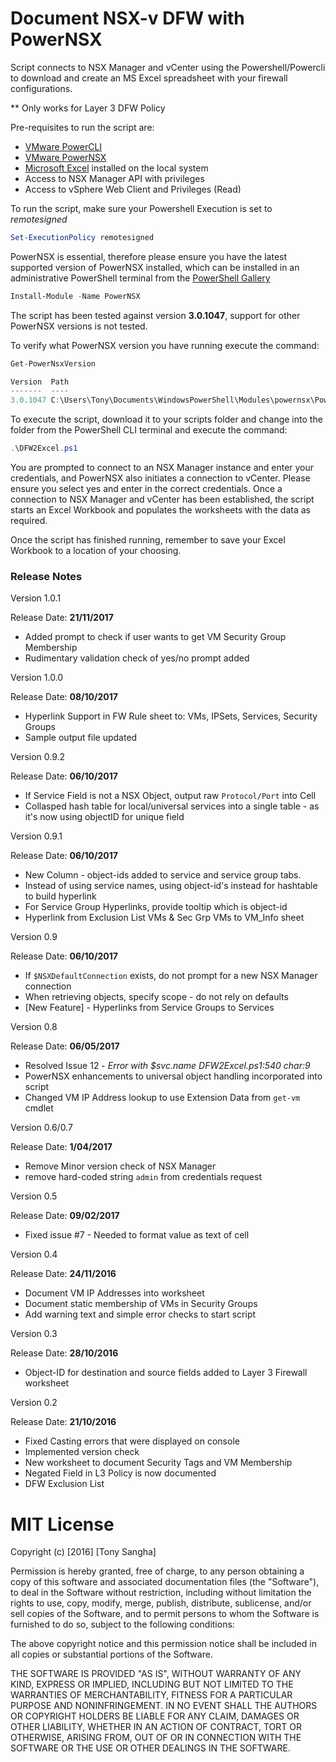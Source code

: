 # Document NSX-v DFW with PowerNSX

Script connects to NSX Manager and vCenter using the Powershell/Powercli 
to download and create an MS Excel spreadsheet with your firewall configurations.

** Only works for Layer 3 DFW Policy

Pre-requisites to run the script are:

* [VMware PowerCLI](https://www.vmware.com/support/developer/PowerCLI/)
* [VMware PowerNSX](https://github.com/vmware/powernsx)
* [Microsoft Excel](https://products.office.com/en-au/excel) installed on the local system
* Access to NSX Manager API with privileges
* Access to vSphere Web Client and Privileges (Read)

To run the script, make sure your Powershell Execution is set to *remotesigned*

``` Powershell
Set-ExecutionPolicy remotesigned
```

PowerNSX is essential, therefore please ensure you have the latest supported version of PowerNSX installed,
which can be installed in an administrative PowerShell terminal from the [PowerShell Gallery](https://www.powershellgallery.com/packages/PowerNSX/3.0.1047)

```Powershell
Install-Module -Name PowerNSX 
```
The script has been tested against version **3.0.1047**, support for other PowerNSX versions is not tested. 

To verify what PowerNSX version you have running execute the command:

```Powershell
Get-PowerNsxVersion

Version  Path                                                                     Author        CompanyName
-------  ----                                                                     ------        -----------
3.0.1047 C:\Users\Tony\Documents\WindowsPowerShell\Modules\powernsx\PowerNSX.psm1 Nick Bradford VMware
```

To execute the script, download it to your scripts folder and change into the folder from the PowerShell CLI
terminal and execute the command:

``` Powershell
.\DFW2Excel.ps1 
```

You are prompted to connect to an NSX Manager instance and enter your credentials, and PowerNSX also initiates a connection to vCenter. Please ensure you select yes and enter in the correct credentials. 
Once a connection to NSX Manager and vCenter has been established, the script starts an Excel Workbook and populates the worksheets with the data as required. 

Once the script has finished running, remember to save your Excel Workbook to a location of your choosing. 

### Release Notes

Version 1.0.1

Release Date: **21/11/2017**

* Added prompt to check if user wants to get VM Security Group Membership
* Rudimentary validation check of yes/no prompt added

Version 1.0.0

Release Date: **08/10/2017**

* Hyperlink Support in FW Rule sheet to: VMs, IPSets, Services, Security Groups
* Sample output file updated

Version 0.9.2

Release Date: **06/10/2017**

* If Service Field is not a NSX Object, output raw `Protocol/Port` into Cell
* Collasped hash table for local/universal services into a single table - as it's now using objectID for unique field

Version 0.9.1

Release Date: **06/10/2017**

* New Column - object-ids added to service and service group tabs.
* Instead of using service names, using object-id's instead for hashtable to build hyperlink
* For Service Group Hyperlinks, provide tooltip which is object-id
* Hyperlink from Exclusion List VMs & Sec Grp VMs to VM_Info sheet

Version 0.9

Release Date: **06/10/2017**

* If `$NSXDefaultConnection` exists, do not prompt for a new NSX Manager connection
* When retrieving objects, specify scope - do not rely on defaults
* [New Feature] - Hyperlinks from Service Groups to Services

Version 0.8

Release Date: **06/05/2017**

* Resolved Issue 12 - _Error with $svc.name DFW2Excel.ps1:540 char:9_
* PowerNSX enhancements to universal object handling incorporated into script
* Changed VM IP Address lookup to use Extension Data from `get-vm` cmdlet

Version 0.6/0.7

Release Date: **1/04/2017**

* Remove Minor version check of NSX Manager
* remove hard-coded string `admin` from credentials request

Version 0.5

Release Date: **09/02/2017**

* Fixed issue #7 - Needed to format value as text of cell

Version 0.4

Release Date: **24/11/2016**

* Document VM IP Addresses into worksheet
* Document static membership of VMs in Security Groups
* Add warning text and simple error checks to start script

Version 0.3

Release Date: **28/10/2016**

* Object-ID for destination and source fields added to Layer 3 Firewall worksheet

Version 0.2 

Release Date: **21/10/2016**

* Fixed Casting errors that were displayed on console
* Implemented version check
* New worksheet to document Security Tags and VM Membership
* Negated Field in L3 Policy is now documented
* DFW Exclusion List

# MIT License

Copyright (c) [2016] [Tony Sangha]

Permission is hereby granted, free of charge, to any person obtaining a copy
of this software and associated documentation files (the "Software"), to deal
in the Software without restriction, including without limitation the rights
to use, copy, modify, merge, publish, distribute, sublicense, and/or sell
copies of the Software, and to permit persons to whom the Software is
furnished to do so, subject to the following conditions:

The above copyright notice and this permission notice shall be included in all
copies or substantial portions of the Software.

THE SOFTWARE IS PROVIDED "AS IS", WITHOUT WARRANTY OF ANY KIND, EXPRESS OR
IMPLIED, INCLUDING BUT NOT LIMITED TO THE WARRANTIES OF MERCHANTABILITY,
FITNESS FOR A PARTICULAR PURPOSE AND NONINFRINGEMENT. IN NO EVENT SHALL THE
AUTHORS OR COPYRIGHT HOLDERS BE LIABLE FOR ANY CLAIM, DAMAGES OR OTHER
LIABILITY, WHETHER IN AN ACTION OF CONTRACT, TORT OR OTHERWISE, ARISING FROM,
OUT OF OR IN CONNECTION WITH THE SOFTWARE OR THE USE OR OTHER DEALINGS IN THE
SOFTWARE.
